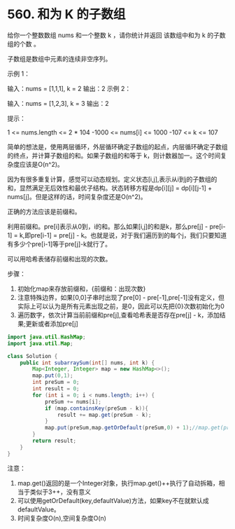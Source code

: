 # 560. 和为 K 的子数组
给你一个整数数组 nums 和一个整数 k ，请你统计并返回 该数组中和为 k 的子数组的个数 。

子数组是数组中元素的连续非空序列。



示例 1：

输入：nums = [1,1,1], k = 2
输出：2
示例 2：

输入：nums = [1,2,3], k = 3
输出：2


提示：

1 <= nums.length <= 2 * 104
-1000 <= nums[i] <= 1000
-107 <= k <= 107


简单的想法是，使用两层循环，外层循环确定子数组的起点，内层循环确定子数组的终点，并计算子数组的和。如果子数组的和等于 k，则计数器加一。这个时间复杂度应该是O(n^2)。

因为有很多重复计算，感觉可以动态规划。定义状态[i,j],表示从i到j的子数组的和，显然满足无后效性和最优子结构。状态转移方程是dp[i][j] = dp[i][j-1] + nums[j]。但是这样的话，时间复杂度还是O(n^2)。

正确的方法应该是前缀和。

利用前缀和。pre[i]表示从0到，i的和。那么如果[i,j]的和是k，那么pre[j] - pre[i-1] = k,即pre[i-1] = pre[j] - k。也就是说，对于我们遍历到的每个j，我们只要知道有多少个pre[i-1]等于pre[j]-k就行了。

可以用哈希表储存前缀和出现的次数。

步骤：
1. 初始化map来存放前缀和，{前缀和：出现次数}
2. 注意特殊边界，如果[0,0]子串时出现了pre[0] - pre[-1],pre[-1]没有定义，但实际上可以认为是所有元素出现之前，是0，因此可以先把{0}次数初始化为0
3. 遍历数字，依次计算当前前缀和pre[j],查看哈希表是否存在pre[j] - k，添加结果;更新或者添加pre[j]

```java
import java.util.HashMap;
import java.util.Map;

class Solution {
    public int subarraySum(int[] nums, int k) {
        Map<Integer, Integer> map = new HashMap<>();
        map.put(0,1);
        int preSum = 0;
        int result = 0;
        for (int i = 0; i < nums.length; i++) {
            preSum += nums[i];
            if (map.containsKey(preSum - k)){
                result += map.get(preSum - k);
            }
            map.put(preSum,map.getOrDefault(preSum,0) + 1);//map.get(preSum)++无意义
        }
        return result;
    }
}
```
注意：
1. map.get()返回的是一个Integer对象，执行map.get()++执行了自动拆箱，相当于类似于3++，没有意义
2. 可以使用getOrDefault(key,defaultValue)方法，如果key不在就默认成defaultValue。
3. 时间复杂度O(n),空间复杂度O(n)